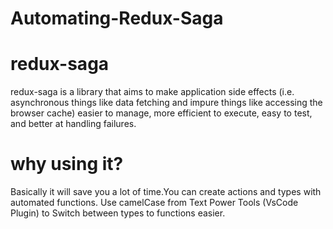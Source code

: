 # Automating-Redux-Saga

# redux-saga
redux-saga is a library that aims to make application side effects (i.e. asynchronous things like data fetching and impure things like accessing the browser cache) easier to manage, more efficient to execute, easy to test, and better at handling failures.

# why using it?
Basically it will save you a lot of time.You can create actions and types with automated functions. Use camelCase from Text Power Tools (VsCode Plugin) to Switch between types to functions easier.



